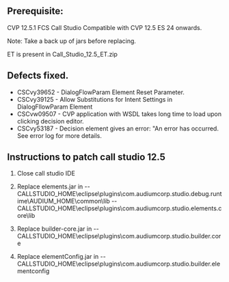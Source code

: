 ## Prerequisite: 
CVP 12.5.1 FCS Call Studio
Compatible with CVP 12.5 ES 24 onwards.

Note: Take a back up of jars before replacing.

ET is present in Call_Studio_12.5_ET.zip

## Defects fixed.

* CSCvy39652 - DialogFlowParam Element Reset Parameter.
* CSCvy39125 - Allow Substitutions for Intent Settings in DialogFllowParam Element
* CSCvw09507 - CVP application with WSDL takes long time to load upon clicking decision editor.
* CSCvy53187 - Decision element gives an error: "An error has occurred. See error log for more details.

## Instructions to patch call studio 12.5

1. Close call studio IDE
2. Replace elements.jar in 
    --CALLSTUDIO_HOME\eclipse\plugins\com.audiumcorp.studio.debug.runtime\AUDIUM_HOME\common\lib
    --CALLSTUDIO_HOME\eclipse\plugins\com.audiumcorp.studio.elements.core\lib
	
3. Replace builder-core.jar in
	--CALLSTUDIO_HOME\eclipse\plugins\com.audiumcorp.studio.builder.core
	
3. Replace elementConfig.jar in
	--CALLSTUDIO_HOME\eclipse\plugins\com.audiumcorp.studio.builder.elementconfig
	




